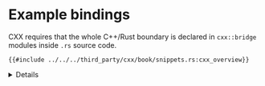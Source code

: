# Example bindings

CXX requires that the whole C++/Rust boundary is declared in `cxx::bridge`
modules inside `.rs` source code.

```rust,ignore
{{#include ../../../third_party/cxx/book/snippets.rs:cxx_overview}}
```

<details>

Point out:

* Although this looks like a regular Rust `mod`, the `#[cxx::bridge]`
  procedural macro does complex things to it. The generated code is quite
  a bit more sophisticated - though this does still result in a `mod` called
  `ffi` in your code.
* Native support for C++'s `std::unique_ptr` in Rust
* Native support for Rust slices in C++
* Calls from C++ to Rust, and Rust types (in the top part)
* Calls from Rust to C++, and C++ types (in the bottom part)

**Common misconception**: It _looks_ like a C++ header is being parsed by Rust,
but this is misleading. This header is never interpreted by Rust, but simply
`#include`d in the generated C++ code for the benefit of C++ compilers.

</details>
